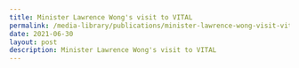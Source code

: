```yaml
---
title: Minister Lawrence Wong's visit to VITAL
permalink: /media-library/publications/minister-lawrence-wong-visit-vital
date: 2021-06-30
layout: post
description: Minister Lawrence Wong's visit to VITAL
---
```

